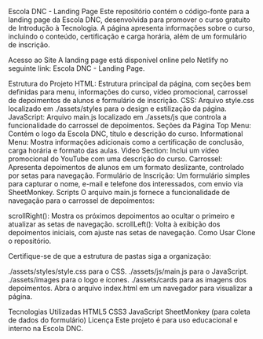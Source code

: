 Escola DNC - Landing Page
Este repositório contém o código-fonte para a landing page da Escola DNC, desenvolvida para promover o curso gratuito de Introdução à Tecnologia. A página apresenta informações sobre o curso, incluindo o conteúdo, certificação e carga horária, além de um formulário de inscrição.

Acesso ao Site
A landing page está disponível online pelo Netlify no seguinte link: Escola DNC - Landing Page.

Estrutura do Projeto
HTML: Estrutura principal da página, com seções bem definidas para menu, informações do curso, vídeo promocional, carrossel de depoimentos de alunos e formulário de inscrição.
CSS: Arquivo style.css localizado em ./assets/styles para o design e estilização da página.
JavaScript: Arquivo main.js localizado em ./assets/js que controla a funcionalidade do carrossel de depoimentos.
Seções da Página
Top Menu: Contém o logo da Escola DNC, título e descrição do curso.
Informational Menu: Mostra informações adicionais como a certificação de conclusão, carga horária e formato das aulas.
Video Section: Inclui um vídeo promocional do YouTube com uma descrição do curso.
Carrossel: Apresenta depoimentos de alunos em um formato deslizante, controlado por setas para navegação.
Formulário de Inscrição: Um formulário simples para capturar o nome, e-mail e telefone dos interessados, com envio via SheetMonkey.
Scripts
O arquivo main.js fornece a funcionalidade de navegação para o carrossel de depoimentos:

scrollRight(): Mostra os próximos depoimentos ao ocultar o primeiro e atualizar as setas de navegação.
scrollLeft(): Volta à exibição dos depoimentos iniciais, com ajuste nas setas de navegação.
Como Usar
Clone o repositório.

Certifique-se de que a estrutura de pastas siga a organização:

./assets/styles/style.css para o CSS.
./assets/js/main.js para o JavaScript.
./assets/images para o logo e ícones.
./assets/cards para as imagens dos depoimentos.
Abra o arquivo index.html em um navegador para visualizar a página.

Tecnologias Utilizadas
HTML5
CSS3
JavaScript
SheetMonkey (para coleta de dados do formulário)
Licença
Este projeto é para uso educacional e interno na Escola DNC.
